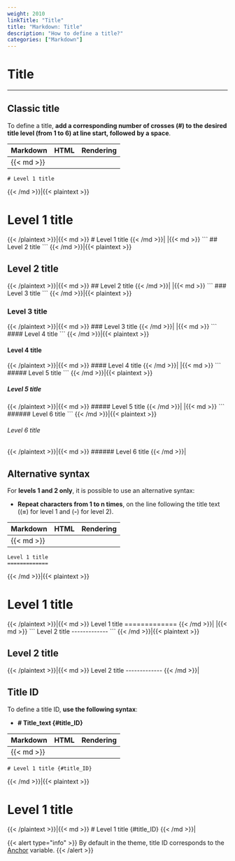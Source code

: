 ```yaml
---
weight: 2010
linkTitle: "Title"
title: "Markdown: Title"
description: "How to define a title?"
categories: ["Markdown"]
---
```


# Title
---

## Classic title

To define a title, **add a corresponding number of crosses (\#) to the desired title level (from 1 to 6) at line start, followed by a space**.

| Markdown | HTML | Rendering |
| -------- | ---- | --------- |
|{{< md >}}
```
# Level 1 title
```
{{< /md >}}|{{< plaintext >}}
<h1>Level 1 title</h1>
{{< /plaintext >}}|{{< md >}}
# Level 1 title
{{< /md >}}|
|{{< md >}}
```
## Level 2 title
```
{{< /md >}}|{{< plaintext >}}
<h2>Level 2 title</h2>
{{< /plaintext >}}|{{< md >}}
## Level 2 title
{{< /md >}}|
|{{< md >}}
```
### Level 3 title
```
{{< /md >}}|{{< plaintext >}}
<h3>Level 3 title</h3>
{{< /plaintext >}}|{{< md >}}
### Level 3 title
{{< /md >}}|
|{{< md >}}
```
#### Level 4 title
```
{{< /md >}}|{{< plaintext >}}
<h4>Level 4 title</h4>
{{< /plaintext >}}|{{< md >}}
#### Level 4 title
{{< /md >}}|
|{{< md >}}
```
##### Level 5 title
```
{{< /md >}}|{{< plaintext >}}
<h5>Level 5 title</h5>
{{< /plaintext >}}|{{< md >}}
##### Level 5 title
{{< /md >}}|
|{{< md >}}
```
###### Level 6 title
```
{{< /md >}}|{{< plaintext >}}
<h6>Level 6 title</h6>
{{< /plaintext >}}|{{< md >}}
###### Level 6 title
{{< /md >}}|

## Alternative syntax

For **levels 1 and 2 only**, it is possible to use an alternative syntax:

* **Repeat characters from 1 to n times**, on the line following the title text ((**=**) for level 1 and (**-**) for level 2).

| Markdown | HTML | Rendering |
| -------- | ---- | --------- |
|{{< md >}}
```
Level 1 title
=============
```
{{< /md >}}|{{< plaintext >}}
<h1>Level 1 title</h1>
{{< /plaintext >}}|{{< md >}}
Level 1 title
=============
{{< /md >}}|
|{{< md >}}
```
Level 2 title
-------------
```
{{< /md >}}|{{< plaintext >}}
<h2>Level 2 title</h2>
{{< /plaintext >}}|{{< md >}}
Level 2 title
-------------
{{< /md >}}|

## Title ID

To define a title ID, **use the following syntax**:

* **# Title_text {#title_ID}**

| Markdown | HTML | Rendering |
| -------- | ---- | --------- |
|{{< md >}}
```
# Level 1 title {#title_ID}
```
{{< /md >}}|{{< plaintext >}}
<h1 id="title_ID">Level 1 title</h1>
{{< /plaintext >}}|{{< md >}}
# Level 1 title {#title_ID}
{{< /md >}}|

{{< alert type="info" >}}
By default in the theme, title ID corresponds to the [Anchor](https://gohugo.io/getting-started/configuration-markup#render-hook-templates) variable.
{{< /alert >}}
